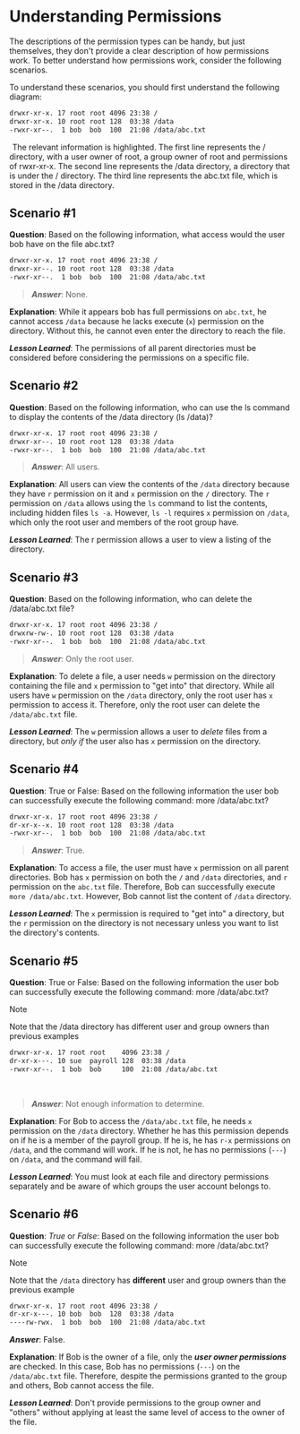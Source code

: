 # Understanding Permissions
The descriptions of the permission types can be handy, but just themselves, they don't provide a clear description of how permissions work. To better understand how permissions work, consider the following scenarios.

To understand these scenarios, you should first understand the following diagram:

```bash
drwxr-xr-x. 17 root root 4096 23:38 /
drwxr-xr-x. 10 root root 128  03:38 /data
-rwxr-xr--.  1 bob  bob  100  21:08 /data/abc.txt
```
‌⁠​​⁠​ 
The relevant information is highlighted. The first line represents the / directory, with a user owner of root, a group owner of root and permissions of rwxr-xr-x. The second line represents the /data directory, a directory that is under the / directory. The third line represents the abc.txt file, which is stored in the /data directory.

## Scenario #1 

**Question**: Based on the following information, what access would the user bob have on the file abc.txt?

```bash
drwxr-xr-x. 17 root root 4096 23:38 /
drwxr-xr--. 10 root root 128  03:38 /data
-rwxr-xr--.  1 bob  bob  100  21:08 /data/abc.txt
```

>***Answer***: None.

**Explanation**: 
While it appears bob has full permissions on `abc.txt`, he cannot access `/data` because he lacks execute (`x`) permission on the directory. Without this, he cannot even enter the directory to reach the file.

***Lesson Learned***: 
The permissions of all parent directories must be considered before considering the permissions on a specific file.

## Scenario #2

**Question**: Based on the following information, who can use the ls command to display the contents of the /data directory (ls /data)?

```bash
drwxr-xr-x. 17 root root 4096 23:38 /
drwxr-xr--. 10 root root 128  03:38 /data
-rwxr-xr--.  1 bob  bob  100  21:08 /data/abc.txt
```

>***Answer***: All users.

**Explanation**: 
All users can view the contents of the `/data` directory because they have `r` permission on it and `x` permission on the `/` directory. The `r` permission on `/data` allows using the `ls` command to list the contents, including hidden files `ls -a`. 
However, `ls -l` requires `x` permission on `/data`, which only the root user and members of the root group have.

***Lesson Learned***: 
The r permission allows a user to view a listing of the directory.

## Scenario #3

**Question**: Based on the following information, who can delete the /data/abc.txt file?

```bash
drwxr-xr-x. 17 root root 4096 23:38 /
drwxrw-rw-. 10 root root 128  03:38 /data
-rwxr-xr--.  1 bob  bob  100  21:08 /data/abc.txt
```

>***Answer***: Only the root user.

**Explanation**: 
To delete a file, a user needs `w` permission on the directory containing the file and `x` permission to "get into" that directory. While all users have `w` permission on the `/data` directory, only the root user has `x` permission to access it. Therefore, only the root user can delete the `/data/abc.txt` file.

***Lesson Learned***: 
The `w` permission allows a user to *delete* files from a directory, but *only if* the user also has `x` permission on the directory.

## Scenario #4

**Question**: True or False: Based on the following information the user bob can successfully execute the following command: more /data/abc.txt?

```bash
drwxr-xr-x. 17 root root 4096 23:38 /
dr-xr-x--x. 10 root root 128  03:38 /data
-rwxr-xr--.  1 bob  bob  100  21:08 /data/abc.txt
```

>***Answer***: True.

**Explanation**: 
To access a file, the user must have `x` permission on all parent directories. Bob has `x` permission on both the `/` and `/data` directories, and `r` permission on the `abc.txt` file. Therefore, Bob can successfully execute `more /data/abc.txt`.
However, Bob cannot list the content of `/data` directory.

***Lesson Learned***: 
The `x` permission is required to "get into" a directory, but the `r` permission on the directory is not necessary unless you want to list the directory's contents.

## Scenario #5

**Question**: True or False: Based on the following information the user bob can successfully execute the following command: more /data/abc.txt?

>[!note]
>Note that the /data directory has different user and group owners than previous examples

```bash
drwxr-xr-x. 17 root root    4096 23:38 /
dr-xr-x---. 10 sue  payroll 128  03:38 /data
-rwxr-xr--.  1 bob  bob     100  21:08 /data/abc.txt
```
‌⁠​​⁠​ 
>***Answer***: Not enough information to determine.

**Explanation**: 
For Bob to access the `/data/abc.txt` file, he needs `x` permission on the `/data` directory. Whether he has this permission depends on if he is a member of the payroll group. If he is, he has `r-x` permissions on `/data`, and the command will work. If he is not, he has no permissions (`---`) on `/data`, and the command will fail.

***Lesson Learned***: 
You must look at each file and directory permissions separately and be aware of which groups the user account belongs to.


## Scenario #6

**Question**: *True* or *False*: Based on the following information the user bob can successfully execute the following command: more /data/abc.txt?

>[!note]
>Note that the `/data` directory has **different** user and group owners than the previous example

```bash
drwxr-xr-x. 17 root root 4096 23:38 /
dr-xr-x---. 10 bob  bob  128  03:38 /data
----rw-rwx.  1 bob  bob  100  21:08 /data/abc.txt
```

***Answer***: False.

**Explanation**: 
If Bob is the owner of a file, only the ***user owner permissions*** are checked. In this case, Bob has no permissions (`---`) on the `/data/abc.txt` file. Therefore, despite the permissions granted to the group and others, Bob cannot access the file.

***Lesson Learned***: 
Don't provide permissions to the group owner and "others" without applying at least the same level of access to the owner of the file.


